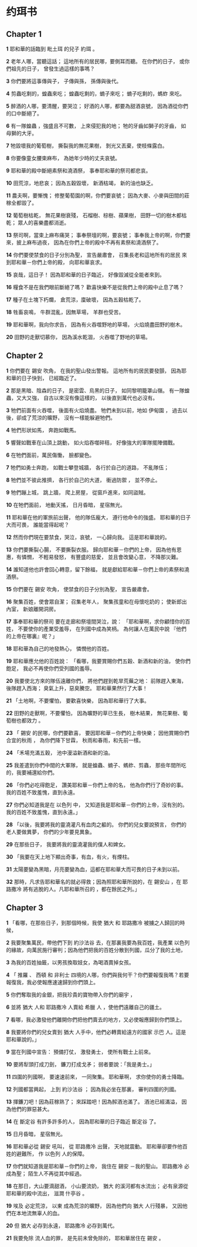 # 约珥书

## Chapter 1

**1** 耶和華的話臨到 毗土珥 的兒子 約珥 。

**2** 老年人哪，當聽這話； 這地所有的居民哪，要側耳而聽。 在你們的日子， 或你們祖先的日子， 曾發生過這樣的事嗎？

**3** 你們要將這事傳與子， 子傳與孫， 孫傳與後代。

**4** 剪蟲吃剩的，蝗蟲來吃； 蝗蟲吃剩的，蝻子來吃； 蝻子吃剩的，螞蚱 來吃。

**5** 醉酒的人哪，要清醒，要哭泣； 好酒的人哪，都要為甜酒哀號， 因為酒從你們的口中斷絕了。

**6** 有一隊蝗蟲 ，強盛且不可數， 上來侵犯我的地； 牠的牙齒如獅子的牙齒， 如母獅的大牙。

**7** 牠毀壞我的葡萄樹， 撕裂我的無花果樹， 剝光又丟棄，使枝條露白。

**8** 你要像童女腰束麻布， 為她年少時的丈夫哀號。

**9** 耶和華的殿中斷絕素祭和澆酒祭， 事奉耶和華的祭司都悲哀。

**10** 田荒涼，地悲哀； 因為五穀毀壞， 新酒枯竭， 新的油也缺乏。

**11** 農夫啊，要慚愧； 修整葡萄園的啊，你們要哀號； 因為大麥、小麥與田間的莊稼全都毀了。

**12** 葡萄樹枯乾， 無花果樹衰殘， 石榴樹、棕樹、蘋果樹， 田野一切的樹木都枯乾； 眾人的喜樂盡都消逝。

**13** 祭司啊，當束上麻布痛哭； 事奉祭壇的啊，要哀號； 事奉我上帝的啊，你們要來，披上麻布過夜， 因為在你們上帝的殿中不再有素祭和澆酒祭了。

**14** 你們要使禁食的日子分別為聖， 宣告嚴肅會， 召集長老和這地所有的居民 來到耶和華－你們上帝的殿， 向耶和華哀求。

**15** 哀哉，這日子！ 因為耶和華的日子臨近， 好像毀滅從全能者來到。

**16** 糧食不是在我們眼前斷絕了嗎？ 歡喜快樂不是從我們上帝的殿中止息了嗎？

**17** 種子在土塊下朽爛， 倉荒涼，廩破壞， 因為五穀枯乾了。

**18** 牲畜哀鳴， 牛群混亂，因無草場， 羊群也受苦。

**19** 耶和華啊，我向你求告， 因為有火吞噬野地的草場， 火焰燒盡田野的樹木。

**20** 田野的走獸切慕你， 因為溪水乾涸， 火吞噬了野地的草場。

## Chapter 2

**1** 你們要在 錫安 吹角， 在我的聖山發出警報。 這地所有的居民要發顫， 因為耶和華的日子快到， 已經臨近了。

**2** 那是黑暗、陰森的日子， 是密雲、烏黑的日子， 如同黎明籠罩山嶺。 有一隊蝗蟲，又大又強， 自古以來沒有像這樣的， 以後直到萬代也必沒有。

**3** 牠們前面有火吞噬， 後面有火焰燒盡。 牠們未到以前，地如 伊甸園 ， 過去以後，卻成了荒涼的曠野， 沒有一樣能躲避牠們。

**4** 牠們形狀如馬， 奔跑如戰馬。

**5** 響聲如戰車在山頂上跳動， 如火焰吞噬碎秸， 好像強大的軍隊擺陣備戰。

**6** 在牠們面前，萬民傷慟， 臉都變色。

**7** 牠們如勇士奔跑， 如戰士攀登城牆， 各行於自己的道路， 不亂隊伍；

**8** 牠們並不彼此推擠， 各行於自己的大道， 衝過防禦 ， 並不停止。

**9** 牠們蹦上城， 跳上牆， 爬上房屋， 從窗戶進來，如同盜賊。

**10** 在牠們面前， 地動天搖， 日月昏暗， 星宿無光。

**11** 耶和華在他的軍旅前出聲， 他的隊伍龐大， 遵行他命令的強盛。 耶和華的日子大而可畏， 誰能當得起呢？

**12** 然而你們現在要禁食，哭泣，哀號， 一心歸向我。 這是耶和華說的。

**13** 你們要撕裂心腸， 不要撕裂衣服。 歸向耶和華－你們的上帝， 因為他有恩惠，有憐憫， 不輕易發怒， 有豐盛的慈愛， 並且會改變心意， 不降那災難。

**14** 誰知道他也許會回心轉意，留下餘福， 就是獻給耶和華－你們上帝的素祭和澆酒祭。

**15** 你們要在 錫安 吹角， 使禁食的日子分別為聖， 宣告嚴肅會。

**16** 聚集百姓，使會眾自潔； 召集老年人， 聚集孩童和在母懷吃奶的； 使新郎出內室， 新娘離開洞房。

**17** 事奉耶和華的祭司 要在走廊和祭壇間哭泣，說： 「耶和華啊，求你顧惜你的百姓， 不要使你的產業受羞辱， 在列國中成為笑柄。 為何讓人在萬民中說 『他們的上帝在哪裏』呢？」

**18** 耶和華為自己的地發熱心， 憐憫他的百姓。

**19** 耶和華應允他的百姓說： 「看哪，我要賞賜你們五穀、新酒和新的油， 使你們飽足， 我必不再使你們受列國的羞辱。

**20** 我要使北方來的隊伍遠離你們， 將他們趕到乾旱荒蕪之地： 前隊趕入東海， 後隊趕入西海； 臭氣上升，惡臭騰空。 耶和華果然行了大事！

**21** 「土地啊，不要懼怕， 要歡喜快樂， 因為耶和華行了大事。

**22** 田野的走獸啊，不要懼怕， 因為曠野的草已生長， 樹木結果， 無花果樹、葡萄樹也都效力 。

**23** 「 錫安 的民哪，你們要歡喜， 要因耶和華－你們的上帝快樂； 因他賞賜你們合宜的秋雨 ， 為你們降下甘霖， 秋雨和春雨，和先前一樣。

**24** 「禾場充滿五穀， 池中漫溢新酒和新的油。

**25** 我差遣到你們中間的大軍隊， 就是蝗蟲、蝻子、螞蚱、剪蟲， 那些年間所吃的，我要補還給你們。

**26** 「你們必吃得飽足， 讚美耶和華－你們上帝的名， 他為你們行了奇妙的事。 我的百姓不致羞愧，直到永遠。

**27** 你們必知道我是在 以色列 中， 又知道我是耶和華－你們的上帝，沒有別的。 我的百姓不致羞愧，直到永遠。」

**28** 「以後，我要將我的靈澆灌凡有血肉之軀的。 你們的兒女要說預言， 你們的老人要做異夢， 你們的少年要見異象。

**29** 在那些日子， 我要將我的靈澆灌我的僕人和婢女。

**30** 「我要在天上地下顯出奇事，有血，有火，有煙柱。

**31** 太陽要變為黑暗，月亮要變為血，這都在耶和華大而可畏的日子未到以前。

**32** 那時，凡求告耶和華名的就必得救；因為照耶和華所說的，在 錫安山 ，在 耶路撒冷 將有逃脫的人。凡耶和華所召的 ，都在餘民之列。」

## Chapter 3

**1** 「看哪，在那些日子，到那個時候，我使 猶大 和 耶路撒冷 被擄之人歸回的時候，

**2** 我要聚集萬民，帶他們下到 約沙法谷 去，在那裏我要為我百姓，我產業 以色列 的緣故，向萬民施行審判；因為他們把我的百姓分散到列國，瓜分了我的土地，

**3** 為我的百姓抽籤，以男孩換取妓女，為喝酒賣掉女孩。

**4** 「 推羅 、 西頓 和 非利士 四境的人哪，你們與我何干？你們要報復我嗎？若要報復我，我必使報應速速歸到你們頭上。

**5** 你們奪取我的金銀，把我珍貴的寶物帶入你們的廟宇 ，

**6** 並將 猶大 人和 耶路撒冷 人賣給 希臘 人 ，使他們遠離自己的疆土。

**7** 看哪，我必激發他們離開你們把他們賣去的地方，又必使報應歸到你們頭上。

**8** 我要將你們的兒女賣到 猶大 人手中，他們必轉賣給遠方的國家 示巴 人。這是耶和華說的。」

**9** 當在列國中宣告： 預備打仗， 激發勇士， 使所有戰士上前來。

**10** 要將犁頭打成刀劍， 鐮刀打成戈矛； 弱者要說：「我是勇士。」

**11** 四圍的列國啊， 要速速前來， 一同聚集。 耶和華啊， 求你使你的勇士降臨。

**12** 列國都當興起， 上到 約沙法谷 ； 因為我必坐在那裏， 審判四圍的列國。

**13** 揮鐮刀吧！因為莊稼熟了； 來踩踏吧！因為醡酒池滿了。 酒池已經滿溢， 因為他們的罪惡甚大。

**14** 在 斷定谷 有許多許多的人， 因為耶和華的日子臨近 斷定谷 了。

**15** 日月昏暗， 星宿無光。

**16** 耶和華必從 錫安 吼叫， 從 耶路撒冷 出聲， 天地就震動。 耶和華卻要作他百姓的避難所， 作 以色列 人的保障。

**17** 你們就知道我是耶和華－你們的上帝， 我住在 錫安 －我的聖山。 耶路撒冷 必成為聖； 陌生人不再從其中經過。

**18** 在那日，大山要滴甜酒， 小山要流奶， 猶大 的溪河都有水流出； 必有泉源從耶和華的殿中流出， 滋潤 什亭谷 。

**19** 埃及 必定荒涼， 以東 成為荒涼的曠野， 因為他們向 猶大 人行殘暴， 又因他們在本地流無辜人的血。

**20** 但 猶大 必存到永遠， 耶路撒冷 必存到萬代。

**21** 我要免除 流人血的罪， 是先前未曾免除的， 耶和華居住在 錫安 。

